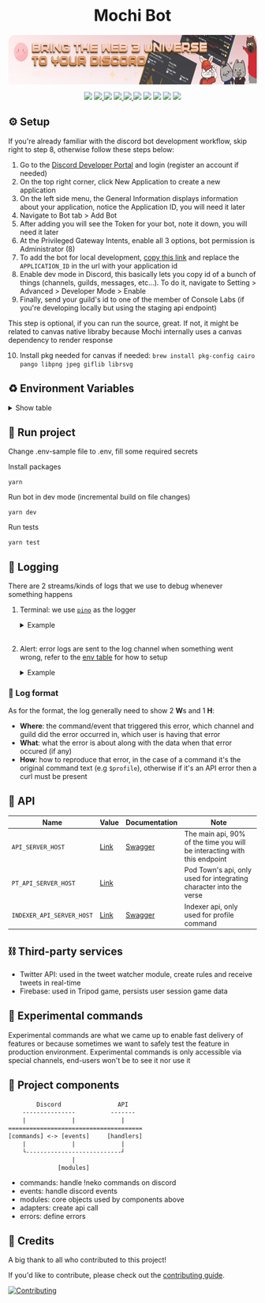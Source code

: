 <p align="center" style="font-size: 32px; font-weight: bold; width: 40%; margin: 0 auto">Mochi Bot</p>
<a style="margin-top: 20px;display: flex;justify-content: center" href="https://getmochi.co">
  <img height="100" src="./images/mochi.png" />
</a>

<p align="center" style="margin: 15px 20%">
<img src="https://img.shields.io/badge/node-%3E%3D18-brightgreen" />
<a href="https://github.com/consolelabs/mochi-discord/tags">
<img src="https://img.shields.io/github/v/tag/consolelabs/mochi-discord" />
</a>
<img src="https://img.shields.io/badge/strategy-gitflow-%23561D25" />
<a href="https://github.com/consolelabs/mochi-discord/blob/main/LICENSE">
<img src="https://img.shields.io/badge/license-GNU-blue" />
</a>
<a href="https://discord.gg/DMVyp5Fr8Q">
<img src="https://img.shields.io/badge/platform-discord-blueviolet" />
</a>
<img src="https://img.shields.io/github/issues-pr-raw/consolelabs/mochi-discord" />
<img src="https://img.shields.io/github/contributors/consolelabs/mochi-discord" />
<img src="https://img.shields.io/badge/we%20love-contributors-yellowgreen" />
<img src="https://img.shields.io/website?label=bot%20status&down_message=offline&up_message=online&url=https%3A%2F%2Fgetmochi.co" />
<a href="https://twitter.com/getmochi_bot">
<img src="https://img.shields.io/twitter/follow/getmochi_bot?style=social" />
</a>
</p>

## :gear: Setup

If you're already familiar with the discord bot development workflow, skip right to step 8, otherwise follow these steps below:

1. Go to the [Discord Developer Portal](https://discord.com/login?redirect_to=%2Fdevelopers%2Fapplications) and login (register an account if needed)
2. On the top right corner, click New Application to create a new application
3. On the left side menu, the General Information displays information about your application, notice the Application ID, you will need it later
4. Navigate to Bot tab > Add Bot
5. After adding you will see the Token for your bot, note it down, you will need it later
6. At the Privileged Gateway Intents, enable all 3 options, bot permission is Administrator (8)
7. To add the bot for local development, [copy this link](https://discord.com/api/oauth2/authorize?client_id=${APPLICATION_ID}&permissions=8&scope=bot%20applications.commands) and replace the `APPLICATION_ID` in the url with your application id
8. Enable dev mode in Discord, this basically lets you copy id of a bunch of things (channels, guilds, messages, etc...). To do it, navigate to Setting > Advanced > Developer Mode > Enable
9. Finally, send your guild's id to one of the member of Console Labs (if you're developing locally but using the staging api endpoint)

This step is optional, if you can run the source, great. If not, it might be related to canvas native libraby because Mochi internally uses a canvas dependency to render response

10. Install pkg needed for canvas if needed: `brew install pkg-config cairo pango libpng jpeg giflib librsvg`

## :recycle: Environment Variables

<details>
  <summary>Show table</summary>
  
  | Required | Name | Description |
  | --- | --- | --- |
  | ✅ | `DISCORD_TOKEN` | Without this the bot cannot run. To get one, refer to [Setup](#setup) |
  | ✅ | `APPLICATION_ID` | Used to register slash commands on bot startup. To get one, refer to [Setup](#setup) |
  | ✅ | `API_SERVER_HOST` | Base API endpoint for most of Mochi's command, for detail see [API](#api) |
  | ✅ | `INDEXER_API_SERVER_HOST` | Indexer API endpoint for Mochi's profile command, for detail see [API](#api) |
  |  | `PT_API_SERVER_HOST` | Specific API of Pod Town, used to integrate new character into the verse |
  |  | `LOCAL_EXPERIMENTAL_CATEGORY_ID` | Experimental category id for when developing experimental command, for more detail see [Experimental commands](#experimental-commands) |
  |  | `MOCHI_GUILD_ID` | The guild where all Mochi's internal logs are sent to, default to the Web3 Console guild. If you're developing locally, you should set it to your test guild's id |
  |  | `LOG_CHANNEL_ID` | All logs are sent to this channel, set to your test channel if developing locally |
  |  | `ALERT_CHANNEL_ID` | All error log are sent to this channel, set to your test channel if developing locally |
  |  | `WEBSITE_ENDPOINT` | Mochi's website, used in `verify` command |
  |  | `GAME_TRIPOD_CHANNEL_IDS` | List of channel ids that are allowed to run the game Tripod |
  |  | `FIRESTORE_KEY` | Firestore service account key, used in Tripod game |
  |  | `TWITTER_TOKEN` | Twitter API bearer token, used in TwitterStream module |
</details>

## :runner: Run project

Change .env-sample file to .env, fill some required secrets

Install packages

```
yarn
```

Run bot in dev mode (incremental build on file changes)

```
yarn dev
```

Run tests

```
yarn test
```

## :scroll: Logging

There are 2 streams/kinds of logs that we use to debug whenever something happens

1. Terminal: we use [`pino`](https://github.com/pinojs/pino) as the logger

   <details>
     <summary>Example</summary>

   ![terminal-log](./images/terminal-log.png)
   </details>
   <br/>

2. Alert: error logs are sent to the log channel when something went wrong, refer to the [env table](#environment-variables) for how to setup

   <details>
     <summary>Example</summary>

   ![alert](./images/alert.png)
   </details>

### :pencil: Log format

As for the format, the log generally need to show 2 **W**s and 1 **H**:

- **Where**: the command/event that triggered this error, which channel and guild did the error occurred in, which user is having that error
- **What**: what the error is about along with the data when that error occured (if any)
- **How**: how to reproduce that error, in the case of a command it's the original command text (e.g `$profile`), otherwise if it's an API error then a curl must be present

## :robot: API

| Name                      | Value                                      | Documentation                                                     | Note                                                                     |
| ------------------------- | ------------------------------------------ | ----------------------------------------------------------------- | ------------------------------------------------------------------------ |
| `API_SERVER_HOST`         | [Link](https://develop-api.mochi.pod.town) | [Swagger](https://develop-api.mochi.pod.town/swagger/index.html#) | The main api, 90% of the time you will be interacting with this endpoint |
| `PT_API_SERVER_HOST`      | [Link](https://backend.pod.so)             |                                                                   | Pod Town's api, only used for integrating character into the verse       |
| `INDEXER_API_SERVER_HOST` | [Link](https://api.indexer.console.so)     | [Swagger](https://api.indexer.console.so/swagger/index.html#)     | Indexer api, only used for profile command                               |

## :chains: Third-party services

- Twitter API: used in the tweet watcher module, create rules and receive tweets in real-time
- Firebase: used in Tripod game, persists user session game data

## :microscope: Experimental commands

Experimental commands are what we came up to enable fast delivery of features or because sometimes we want to safely test the feature in production environment. Experimental commands is only accessible via special channels, end-users won't be to see it nor use it

## :rocket: Project components

```
        Discord                API
    ---------------          -------
    |             |             |
======================================
[commands] <-> [events]     [handlers]
    |             |             |
    └---------------------------┘
                  |
              [modules]

```

- commands: handle !neko commands on discord
- events: handle discord events
- modules: core objects used by components above
- adapters: create api call
- errors: define errors

## :pray: Credits

A big thank to all who contributed to this project!

If you'd like to contribute, please check out the [contributing guide](CONTRIBUTING.md).

[![Contributing](https://contrib.rocks/image?repo=consolelabs/mochi-discord)](https://github.com/consolelabs/mochi-discord/graphs/contributors)
